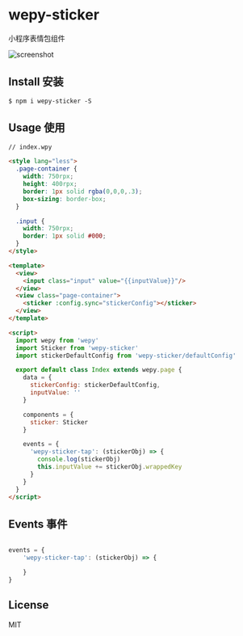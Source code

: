 # wepy-sticker

小程序表情包组件

![screenshot](https://raw.githubusercontent.com/klouskingsley/wepy-sticker/master/screenshots/1.gif)
## Install 安装

```
$ npm i wepy-sticker -S
```

## Usage 使用

```html
// index.wpy

<style lang="less">
  .page-container {
    width: 750rpx;
    height: 400rpx;
    border: 1px solid rgba(0,0,0,.3);
    box-sizing: border-box;
  }

  .input {
    width: 750rpx;
    border: 1px solid #000;
  }
</style>

<template>
  <view>
    <input class="input" value="{{inputValue}}"/>
  </view>
  <view class="page-container">
    <sticker :config.sync="stickerConfig"></sticker>
  </view>
</template>

<script>
  import wepy from 'wepy'
  import Sticker from 'wepy-sticker'
  import stickerDefaultConfig from 'wepy-sticker/defaultConfig'

  export default class Index extends wepy.page {
    data = {
      stickerConfig: stickerDefaultConfig,
      inputValue: ''
    }

    components = {
      sticker: Sticker
    }

    events = {
      'wepy-sticker-tap': (stickerObj) => {
        console.log(stickerObj)
        this.inputValue += stickerObj.wrappedKey
      }
    }
  }
</script>

```

## Events 事件

```js

events = {
    'wepy-sticker-tap': (stickerObj) => {

    }
}

```

## License

MIT